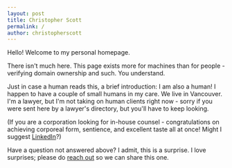 ```yaml
---
layout: post
title: Christopher Scott
permalink: /
author: christopherscott
---
```


Hello! Welcome to my personal homepage.

There isn't much here. This page exists more for machines than for people - verifying domain ownership and such. You understand.

Just in case a human reads this, a brief introduction: I am also a human! I happen to have a couple of small humans in my care. We live in Vancouver. I'm a lawyer, but I'm not taking on human clients right now - sorry if you were sent here by a lawyer's directory, but you'll have to keep looking.

(If you are a corporation looking for in-house counsel - congratulations on achieving corporeal form, sentience, and excellent taste all at once! Might I suggest [LinkedIn](https://www.linkedin.com/in/christophercscott/)?)

Have a question not answered above? I admit, this is a surprise. I love surprises; please do [reach out](mailto:christopher@christopherscott.ca?subject=Human%20Inquiry) so we can share this one.
